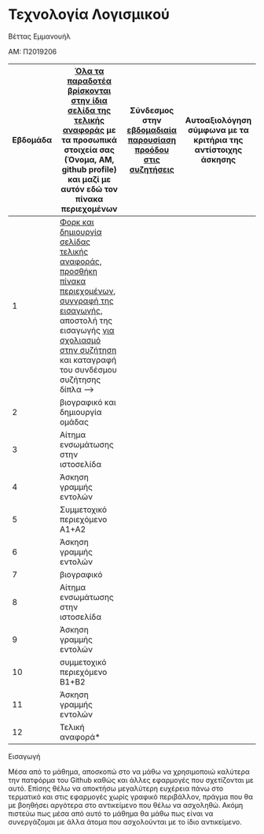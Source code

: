 # Τεχνολογία Λογισμικού 

Βέττας Εμμανουήλ

ΑΜ: Π2019206

| Εβδομάδα | [Όλα τα παραδοτέα βρίσκονται στην ίδια σελίδα της τελικής αναφοράς](https://courses-ionio.github.io/help/deliverables/) με τα προσωπικά στοιχεία σας (Όνομα, ΑΜ, github profile) και μαζί με αυτόν εδώ τον πίνακα περιεχομένων | Σύνδεσμος στην [εβδομαδιαία παρουσίαση προόδου στις συζητήσεις](https://github.com/courses-ionio/help/discussions/categories/show-and-tell) | Αυτοαξιολόγηση σύμφωνα με τα κριτήρια της αντίστοιχης άσκησης |
| --- | --- | --- | --- |
| 1 | [Φορκ και δημιουργία σελίδας τελικής αναφοράς](https://courses-ionio.github.io/help/guide/), [προσθήκη πίνακα περιεχομένων](https://raw.githubusercontent.com/courses-ionio/sw/master/README.md), [συγγραφή της εισαγωγής](https://courses-ionio.github.io/help/intro/), αποστολή της εισαγωγής [για σχολιασμό στην συζήτηση](https://github.com/courses-ionio/help/discussions/categories/show-and-tell) και καταγραφή του συνδέσμου συζήτησης δίπλα --> | | |
| 2 | βιογραφικό και δημιουργία ομάδας | | |
| 3 | Αίτημα ενσωμάτωσης στην ιστοσελίδα | | |
| 4 | Άσκηση γραμμής εντολών | | |
| 5 | Συμμετοχικό περιεχόμενο A1+A2 | | |
| 6 | Άσκηση γραμμής εντολών | | |
| 7 | βιογραφικό | | |
| 8 | Αίτημα ενσωμάτωσης στην ιστοσελίδα | | |
| 9 | Άσκηση γραμμής εντολών | | |
| 10 | συμμετοχικό περιεχόμενο B1+B2 | | |
| 11 | Άσκηση γραμμής εντολών | | |
| 12 | Τελική αναφορά* | | |

Εισαγωγή

Μέσα από το μάθημα, αποσκοπώ στο να μάθω να χρησιμοποιώ καλύτερα την πατφόρμα του Github καθώς και άλλες εφαρμογές που σχετίζονται με αυτό. Επίσης θέλω να αποκτήσω μεγαλύτερη ευχέρεια πάνω στο τερματικό και στις εφαρμογές χωρίς γραφικό περιβάλλον, πράγμα που θα με βοηθήσει αργότερα στο αντικείμενο που θέλω να ασχοληθώ. Ακόμη πιστεύω πως μέσα από αυτό το μάθημα θα μάθω πως είναι να συνεργάζομαι με άλλα άτομα που ασχολούνται με το ίδιο αντικείμενο.
